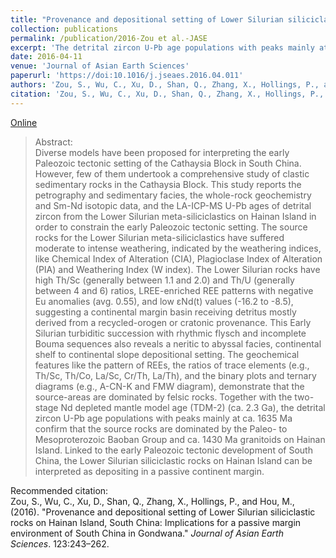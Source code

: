 ```yaml
---
title: "Provenance and depositional setting of Lower Silurian siliciclastic rocks on Hainan Island, South China: Implications for a passive margin environment of South China in Gondwana"
collection: publications
permalink: /publication/2016-Zou et al.-JASE
excerpt: 'The detrital zircon U-Pb age populations with peaks mainly at ca. 1635 Ma indicate that the source rocks are dominated by the Paleo- to Mesoproterozoic Baoban Group and ca. 1430 Ma granitoids on Hainan Island. Linked to the early Paleozoic tectonic development of South China, the Lower Silurian siliciclastic rocks on Hainan Island can be interpreted as depositing in a passive continent margin.'
date: 2016-04-11
venue: 'Journal of Asian Earth Sciences'
paperurl: 'https://doi:10.1016/j.jseaes.2016.04.011'
authors: 'Zou, S., Wu, C., Xu, D., Shan, Q., Zhang, X., Hollings, P., and Hou, M.'
citation: 'Zou, S., Wu, C., Xu, D., Shan, Q., Zhang, X., Hollings, P., Hou, M. (2016). Provenance and depositional setting of Lower Silurian siliciclastic rocks on Hainan Island, South China: Implications for a passive margin environment of South China in Gondwana, <i>Journal of Asian Earth Sciences</i>. 123:243-262.'
---
```

<a href='http://doi:10.1016/j.jseaes.2016.04.011'>Online</a>&nbsp;&nbsp;&nbsp;&nbsp;

>Abstract: <br/>Diverse models have been proposed for interpreting the early Paleozoic tectonic setting of the Cathaysia Block in South China. However, few of them undertook a comprehensive study of clastic sedimentary rocks in the Cathaysia Block. This study reports the petrography and sedimentary facies, the whole-rock geochemistry and Sm-Nd isotopic data, and the LA-ICP-MS U-Pb ages of detrital zircon from the Lower Silurian meta-siliciclastics on Hainan Island in order to constrain the early Paleozoic tectonic setting. The source rocks for the Lower Silurian meta-siliciclastics have suffered moderate to intense weathering, indicated by the weathering indices, like Chemical Index of Alteration (CIA), Plagioclase Index of Alteration (PIA) and Weathering Index (W index). The Lower Silurian rocks have high Th/Sc (generally between 1.1 and 2.0) and Th/U (generally between 4 and 6) ratios, LREE-enriched REE patterns with negative Eu anomalies (avg. 0.55), and low εNd(t) values (-16.2 to -8.5), suggesting a continental margin basin receiving detritus mostly derived from a recycled-orogen or cratonic provenance. This Early Silurian turbiditic succession with rhythmic flysch and incomplete Bouma sequences also reveals a neritic to abyssal facies, continental shelf to continental slope depositional setting. The geochemical features like the pattern of REEs, the ratios of trace elements (e.g., Th/Sc, Th/Co, La/Sc, Cr/Th, La/Th), and the binary plots and ternary diagrams (e.g., A-CN-K and FMW diagram), demonstrate that the source-areas are dominated by felsic rocks. Together with the two-stage Nd depleted mantle model age (TDM-2) (ca. 2.3 Ga), the detrital zircon U-Pb age populations with peaks mainly at ca. 1635 Ma confirm that the source rocks are dominated by the Paleo- to Mesoproterozoic Baoban Group and ca. 1430 Ma granitoids on Hainan Island. Linked to the early Paleozoic tectonic development of South China, the Lower Silurian siliciclastic rocks on Hainan Island can be interpreted as depositing in a passive continent margin.

Recommended citation: <br/>Zou, S., Wu, C., Xu, D., Shan, Q., Zhang, X., Hollings, P., and Hou, M., (2016). "Provenance and depositional setting of Lower Silurian siliciclastic rocks on Hainan Island, South China: Implications for a passive margin environment of South China in Gondwana." <i>Journal of Asian Earth Sciences</i>. 123:243–262.
